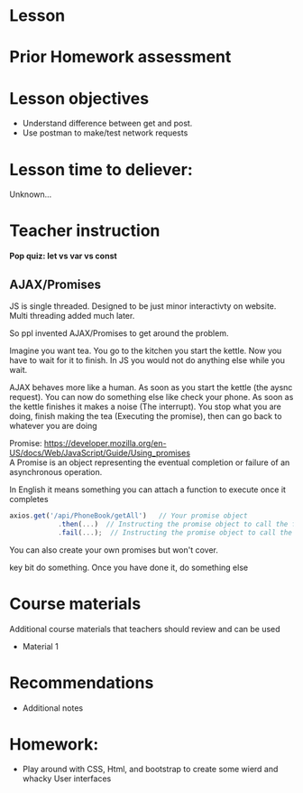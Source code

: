 # Lesson

# Prior Homework assessment

# Lesson objectives
- Understand difference between get and post.
- Use postman to make/test network requests


# Lesson time to deliever:
Unknown...

# Teacher instruction 

**Pop quiz: let vs var vs const**

## AJAX/Promises
JS is single threaded. Designed to be just minor interactivty on website. Multi threading added much later.

So ppl invented AJAX/Promises to get around the problem.

Imagine you want tea. You go to the kitchen you start the kettle. Now you have to wait for it to finish. In JS you would not do anything else while you wait.

AJAX behaves more like a human. As soon as you start the kettle (the aysnc request). You can now do something else like check your phone. As soon as the kettle finishes it makes a noise (The interrupt). You stop what you are doing, finish making the tea (Executing the promise), then can go back to whatever you are doing

Promise: https://developer.mozilla.org/en-US/docs/Web/JavaScript/Guide/Using_promises  
A Promise is an object representing the eventual completion or failure of an asynchronous operation.


In English it means something you can attach a function to execute once it completes

```js
axios.get('/api/PhoneBook/getAll')   // Your promise object
            .then(...)  // Instructing the promise object to call the function in the brackets once it completes successfully
            .fail(...);  // Instructing the promise object to call the function in the brackets if it fails
```

You can also create your own promises but won't cover.

key bit do something. Once you have done it, do something else


# Course materials
Additional course materials that teachers should review and can be used
- Material 1


# Recommendations
- Additional notes



# Homework:
- Play around with CSS, Html, and bootstrap to create some wierd and whacky User interfaces



